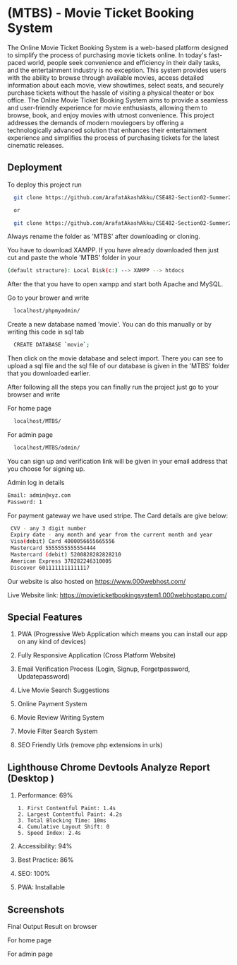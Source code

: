 
# (MTBS) - Movie Ticket Booking System

The Online Movie Ticket Booking System is a web-based platform designed to simplify the process of purchasing movie tickets online. In today's fast-paced world, people seek convenience and efficiency in their daily tasks, and the entertainment industry is no exception. This system provides users with the ability to browse through available movies, access detailed information about each movie, view showtimes, select seats, and securely purchase tickets without the hassle of visiting a physical theater or box office. The Online Movie Ticket Booking System aims to provide a seamless and user-friendly experience for movie enthusiasts, allowing them to browse, book, and enjoy movies with utmost convenience. This project addresses the demands of modern moviegoers by offering a technologically advanced solution that enhances their entertainment experience and simplifies the process of purchasing tickets for the latest cinematic releases. 
## Deployment

To deploy this project run

```bash
  git clone https://github.com/ArafatAkashAkku/CSE482-Section02-Summer2023-NQH-Movie-Ticket-Booking-System.git

  or

  git clone https://github.com/ArafatAkashAkku/CSE482-Section02-Summer2023-NQH-Movie-Ticket-Booking-System.git MTBS
```

Always rename the folder as 'MTBS' after downloading or cloning.

You have to download XAMPP. If you have already downloaded then just cut and paste the whole 'MTBS' folder in your 
```bash
(default structure): Local Disk(c:) --> XAMPP --> htdocs 
```
After the that you have to open xampp and start both Apache and MySQL.

Go to your brower and write 
```bash
  localhost/phpmyadmin/
```
Create a new database named 'movie'. You can do this manually or by writing this code in sql tab
```bash
  CREATE DATABASE `movie`;
```
Then click on the movie database and select import. There you can see to upload a sql file and the sql file of our database is given in the 'MTBS' folder that you downloaded earlier.

After following all the steps you can finally run the project just go to your browser and write

For home page
```bash
  localhost/MTBS/
```


For admin page
```bash
  localhost/MTBS/admin/
```
You can sign up and verification link will be given in your email address that you choose for signing up. 

Admin log in details
```bash
Email: admin@xyz.com
Password: 1
```

For payment gateway we have used stripe. The Card details are give below:
```bash
 CVV - any 3 digit number
 Expiry date - any month and year from the current month and year
 Visa(debit) Card 4000056655665556
 Mastercard 5555555555554444
 Mastercard (debit) 5200828282828210
 American Express 378282246310005
 Discover 6011111111111117
```

Our website is also hosted on https://www.000webhost.com/  

Live Website link: https://movieticketbookingsystem1.000webhostapp.com/
## Special Features

1. PWA (Progressive Web Application which means you can install our app on any kind of devices)

2. Fully Responsive Application (Cross Platform Website)

3. Email Verification Process (Login, Signup, Forgetpassword, Updatepassword)

4. Live Movie Search Suggestions

5. Online Payment System

6. Movie Review Writing System

7. Movie Filter Search System

8. SEO Friendly Urls (remove php extensions in urls)


## Lighthouse Chrome Devtools Analyze Report (Desktop )

1. Performance: 69%
       
       1. First Contentful Paint: 1.4s
       2. Largest Contentful Paint: 4.2s
       3. Total Blocking Time: 10ms
       4. Cumulative Layout Shift: 0
       5. Speed Index: 2.4s
2. Accessibility: 94%
3. Best Practice: 86%
4. SEO: 100%
5. PWA: Installable
## Screenshots

Final Output Result on browser 

For home page


For admin page


